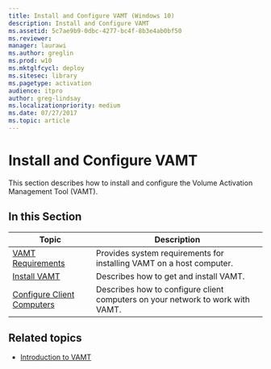 ```yaml
---
title: Install and Configure VAMT (Windows 10)
description: Install and Configure VAMT
ms.assetid: 5c7ae9b9-0dbc-4277-bc4f-8b3e4ab0bf50
ms.reviewer: 
manager: laurawi
ms.author: greglin
ms.prod: w10
ms.mktglfcycl: deploy
ms.sitesec: library
ms.pagetype: activation
audience: itpro
author: greg-lindsay
ms.localizationpriority: medium
ms.date: 07/27/2017
ms.topic: article
---
```


# Install and Configure VAMT

This section describes how to install and configure the Volume Activation Management Tool (VAMT).

## In this Section

|Topic |Description |
|------|------------|
|[VAMT Requirements](vamt-requirements.md) |Provides system requirements for installing VAMT on a host computer. |
|[Install VAMT](install-vamt.md) |Describes how to get and install VAMT. |
|[Configure Client Computers](configure-client-computers-vamt.md) |Describes how to configure client computers on your network to work with VAMT. |

## Related topics

- [Introduction to VAMT](introduction-vamt.md)
 
 
